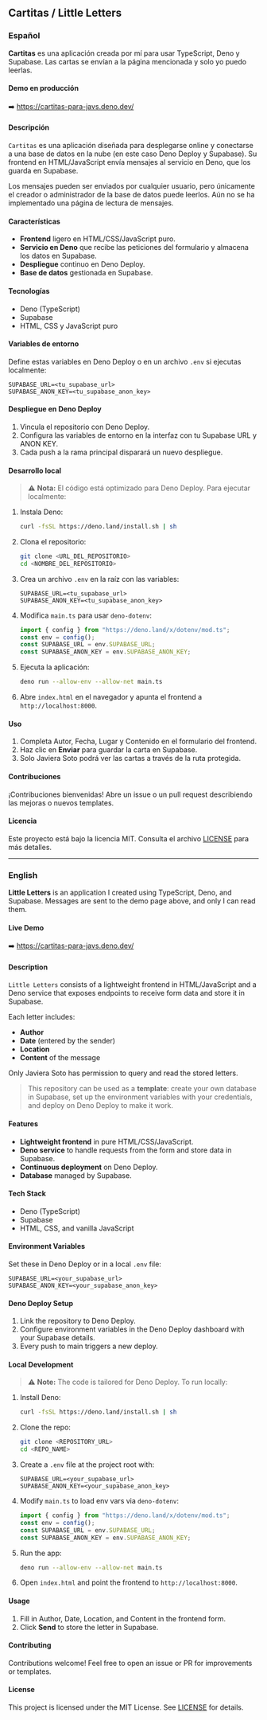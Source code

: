 ## Cartitas / Little Letters

### Español

**Cartitas** es una aplicación creada por mí para usar TypeScript, Deno y Supabase. Las cartas se envían a la página mencionada y solo yo puedo leerlas.

#### Demo en producción

➡️ https://cartitas-para-javs.deno.dev/

#### Descripción

`Cartitas` es una aplicación diseñada para desplegarse online y conectarse a una base de datos en la nube (en este caso Deno Deploy y Supabase). Su frontend en HTML/JavaScript envía mensajes al servicio en Deno, que los guarda en Supabase.

Los mensajes pueden ser enviados por cualquier usuario, pero únicamente el creador o administrador de la base de datos puede leerlos. Aún no se ha implementado una página de lectura de mensajes.

#### Características

- **Frontend** ligero en HTML/CSS/JavaScript puro.
- **Servicio en Deno** que recibe las peticiones del formulario y almacena los datos en Supabase.
- **Despliegue** continuo en Deno Deploy.
- **Base de datos** gestionada en Supabase.

#### Tecnologías

- Deno (TypeScript)
- Supabase
- HTML, CSS y JavaScript puro

#### Variables de entorno

Define estas variables en Deno Deploy o en un archivo `.env` si ejecutas localmente:

```env
SUPABASE_URL=<tu_supabase_url>
SUPABASE_ANON_KEY=<tu_supabase_anon_key>
```

#### Despliegue en Deno Deploy

1. Vincula el repositorio con Deno Deploy.
2. Configura las variables de entorno en la interfaz con tu Supabase URL y ANON KEY.
3. Cada push a la rama principal disparará un nuevo despliegue.

#### Desarrollo local

> ⚠️ **Nota:** El código está optimizado para Deno Deploy. Para ejecutar localmente:

1. Instala Deno:
   ```bash
   curl -fsSL https://deno.land/install.sh | sh
   ```
2. Clona el repositorio:
   ```bash
   git clone <URL_DEL_REPOSITORIO>
   cd <NOMBRE_DEL_REPOSITORIO>
   ```
3. Crea un archivo `.env` en la raíz con las variables:
   ```env
   SUPABASE_URL=<tu_supabase_url>
   SUPABASE_ANON_KEY=<tu_supabase_anon_key>
   ```
4. Modifica `main.ts` para usar `deno-dotenv`:
   ```ts
   import { config } from "https://deno.land/x/dotenv/mod.ts";
   const env = config();
   const SUPABASE_URL = env.SUPABASE_URL;
   const SUPABASE_ANON_KEY = env.SUPABASE_ANON_KEY;
   ```
5. Ejecuta la aplicación:
   ```bash
   deno run --allow-env --allow-net main.ts
   ```
6. Abre `index.html` en el navegador y apunta el frontend a `http://localhost:8000`.

#### Uso

1. Completa Autor, Fecha, Lugar y Contenido en el formulario del frontend.
2. Haz clic en **Enviar** para guardar la carta en Supabase.
3. Solo Javiera Soto podrá ver las cartas a través de la ruta protegida.

#### Contribuciones

¡Contribuciones bienvenidas! Abre un issue o un pull request describiendo las mejoras o nuevos templates.

#### Licencia

Este proyecto está bajo la licencia MIT. Consulta el archivo [LICENSE](LICENSE) para más detalles.

---

### English

**Little Letters** is an application I created using TypeScript, Deno, and Supabase. Messages are sent to the demo page above, and only I can read them.

#### Live Demo

➡️ https://cartitas-para-javs.deno.dev/

#### Description

`Little Letters` consists of a lightweight frontend in HTML/JavaScript and a Deno service that exposes endpoints to receive form data and store it in Supabase.

Each letter includes:

- **Author**
- **Date** (entered by the sender)
- **Location**
- **Content** of the message

Only Javiera Soto has permission to query and read the stored letters.

> This repository can be used as a **template**: create your own database in Supabase, set up the environment variables with your credentials, and deploy on Deno Deploy to make it work.

#### Features

- **Lightweight frontend** in pure HTML/CSS/JavaScript.
- **Deno service** to handle requests from the form and store data in Supabase.
- **Continuous deployment** on Deno Deploy.
- **Database** managed by Supabase.

#### Tech Stack

- Deno (TypeScript)
- Supabase
- HTML, CSS, and vanilla JavaScript

#### Environment Variables

Set these in Deno Deploy or in a local `.env` file:

```env
SUPABASE_URL=<your_supabase_url>
SUPABASE_ANON_KEY=<your_supabase_anon_key>
```

#### Deno Deploy Setup

1. Link the repository to Deno Deploy.
2. Configure environment variables in the Deno Deploy dashboard with your Supabase details.
3. Every push to main triggers a new deploy.

#### Local Development

> ⚠️ **Note:** The code is tailored for Deno Deploy. To run locally:

1. Install Deno:
   ```bash
   curl -fsSL https://deno.land/install.sh | sh
   ```
2. Clone the repo:
   ```bash
   git clone <REPOSITORY_URL>
   cd <REPO_NAME>
   ```
3. Create a `.env` file at the project root with:
   ```env
   SUPABASE_URL=<your_supabase_url>
   SUPABASE_ANON_KEY=<your_supabase_anon_key>
   ```
4. Modify `main.ts` to load env vars via `deno-dotenv`:
   ```ts
   import { config } from "https://deno.land/x/dotenv/mod.ts";
   const env = config();
   const SUPABASE_URL = env.SUPABASE_URL;
   const SUPABASE_ANON_KEY = env.SUPABASE_ANON_KEY;
   ```
5. Run the app:
   ```bash
   deno run --allow-env --allow-net main.ts
   ```
6. Open `index.html` and point the frontend to `http://localhost:8000`.

#### Usage

1. Fill in Author, Date, Location, and Content in the frontend form.
2. Click **Send** to store the letter in Supabase.

#### Contributing

Contributions welcome! Feel free to open an issue or PR for improvements or templates.

#### License

This project is licensed under the MIT License. See [LICENSE](LICENSE) for details.

